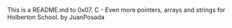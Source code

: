 This is a README.md to 0x07. C - Even more pointers, arrays and strings
for Holberton School. by JuanPosada